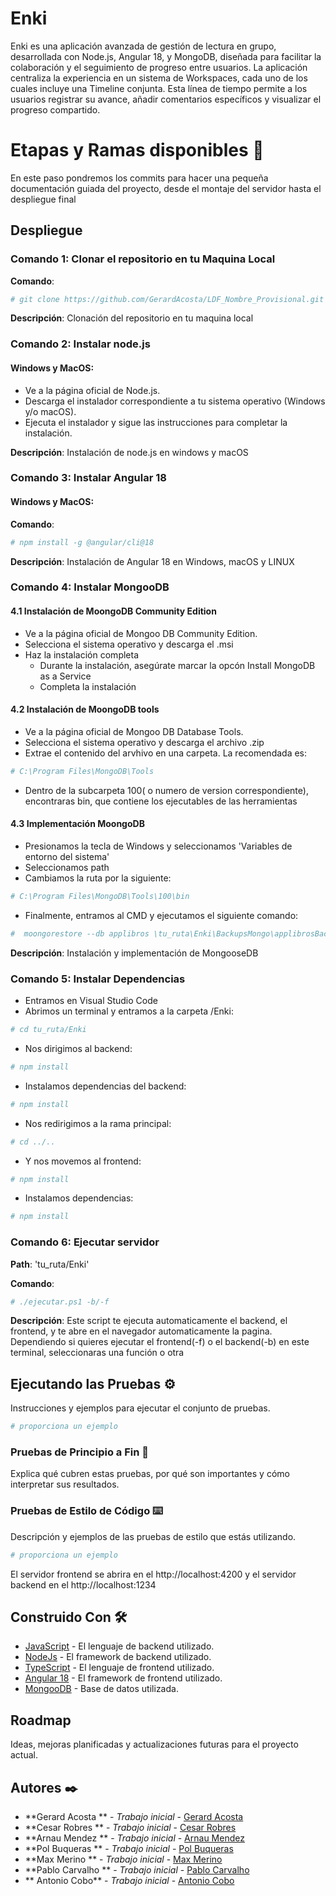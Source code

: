 # Enki

Enki es una aplicación avanzada de gestión de lectura en grupo, desarrollada con Node.js, Angular 18, y MongoDB, diseñada para facilitar la colaboración y el seguimiento de progreso entre usuarios. La aplicación centraliza la experiencia en un sistema de Workspaces, cada uno de los cuales incluye una Timeline conjunta. Esta línea de tiempo permite a los usuarios registrar su avance, añadir comentarios específicos y visualizar el progreso compartido.

# Etapas  y Ramas disponibles 🚀

En este paso pondremos los commits para hacer una pequeña documentación guiada del proyecto, desde el montaje del servidor hasta el despliegue final
## Despliegue

### Comando 1: Clonar el repositorio en tu Maquina Local 

**Comando**: 
```bash
# git clone https://github.com/GerardAcosta/LDF_Nombre_Provisional.git
```

**Descripción**: Clonación del repositorio en tu maquina local


### Comando 2: Instalar node.js


#### Windows y MacOS:

- Ve a la página oficial de Node.js.
- Descarga el instalador correspondiente a tu sistema operativo (Windows y/o macOS).
- Ejecuta el instalador y sigue las instrucciones para completar la instalación.

**Descripción**: Instalación de node.js en windows y macOS

### Comando 3: Instalar Angular 18


#### Windows y MacOS:

**Comando**: 
```bash
# npm install -g @angular/cli@18
```

**Descripción**: Instalación de Angular 18 en Windows, macOS y LINUX

### Comando 4: Instalar MongooDB

#### 4.1 Instalación de MoongoDB Community Edition
- Ve a la página oficial de Mongoo DB Community Edition.
- Selecciona el sistema operativo y descarga el .msi
- Haz la instalación completa
  - Durante la instalación, asegúrate marcar la opcón Install MongoDB as a Service
  - Completa la instalación

#### 4.2 Instalación de MoongoDB tools
- Ve a la página oficial de Mongoo DB Database Tools.
- Selecciona el sistema operativo y descarga el archivo .zip
- Extrae el contenido del arvhivo en una carpeta. La recomendada es:
```bash
# C:\Program Files\MongoDB\Tools
```
 - Dentro de la subcarpeta 100( o numero de version correspondiente), encontraras bin, que contiene los ejecutables de las herramientas

#### 4.3 Implementación MoongoDB 

- Presionamos la tecla de Windows y seleccionamos 'Variables de entorno del sistema'
- Seleccionamos path
- Cambiamos la ruta por la siguiente:
```bash
# C:\Program Files\MongoDB\Tools\100\bin
```
- Finalmente, entramos al CMD y ejecutamos el siguiente comando:
```bash
#  moongorestore --db applibros \tu_ruta\Enki\BackupsMongo\applibrosBackUp 
```
**Descripción**: Instalación y implementación de MongooseDB

### Comando 5: Instalar Dependencias

- Entramos en Visual Studio Code
- Abrimos un terminal y entramos a la carpeta /Enki:
```bash
# cd tu_ruta/Enki
```
- Nos dirigimos al backend: 
```bash
# npm install
```
- Instalamos dependencias del backend: 
```bash
# npm install
```
- Nos redirigimos a la rama principal: 
```bash
# cd ../..
```
- Y nos movemos al frontend:
```bash
# npm install
```
- Instalamos dependencias:
```bash
# npm install
```

### Comando 6: Ejecutar servidor

**Path**: 'tu_ruta/Enki'

**Comando**: 
```bash
# ./ejecutar.ps1 -b/-f
```

**Descripción**: Este script te ejecuta automaticamente el backend, el frontend, y te abre en el navegador automaticamente la pagina. Dependiendo si quieres ejecutar el frontend(-f) o el backend(-b) en este terminal, seleccionaras una función o otra



## Ejecutando las Pruebas ⚙️

Instrucciones y ejemplos para ejecutar el conjunto de pruebas.

```bash
# proporciona un ejemplo
```

### Pruebas de Principio a Fin 🔩

Explica qué cubren estas pruebas, por qué son importantes y cómo interpretar sus resultados.

### Pruebas de Estilo de Código ⌨️

Descripción y ejemplos de las pruebas de estilo que estás utilizando.

```bash
# proporciona un ejemplo
```
El servidor frontend se abrira en el http://localhost:4200 y el servidor backend en el http://localhost:1234

## Construido Con 🛠️

- [JavaScript]() - El lenguaje de backend utilizado.
- [NodeJs](https://nodejs.org/en) - El framework de backend utilizado.
- [TypeScript]() - El lenguaje de frontend utilizado.
- [Angular 18](https://angular.dev/) - El framework de frontend utilizado.
- [MongooDB](https://www.mongodb.com/) - Base de datos utilizada.
## Roadmap

Ideas, mejoras planificadas y actualizaciones futuras para el proyecto actual.

## Autores ✒️

- **Gerard Acosta ** - _Trabajo inicial_ - [Gerard Acosta](https://github.com/GerardAcosta)
- **Cesar Robres ** - _Trabajo inicial_ - [Cesar Robres](https://github.com/CesarRobres)
- **Arnau Mendez  ** - _Trabajo inicial_ - [Arnau Mendez](https://github.com/ArnauMendez)
- **Pol Buqueras  ** - _Trabajo inicial_ - [Pol Buqueras](https://github.com/PolBuqueras)
- **Max Merino  ** - _Trabajo inicial_ - [Max Merino](https://github.com/MaxMerino05)
- **Pablo Carvalho ** - _Trabajo inicial_ - [Pablo Carvalho](https://github.com/Pablo-inetum)
- ** Antonio Cobo** - _Trabajo inicial_ - [Antonio Cobo](https://github.com/ToniInetum)



